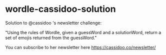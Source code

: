 # wordle-cassidoo-solution
Solution to @cassidoo 's newsletter challenge:

"Using the rules of Wordle, given a guessWord and a solutionWord, return a set of emojis returned from the guessWord."

You can subscribe to her newsletter here https://cassidoo.co/newsletter/
